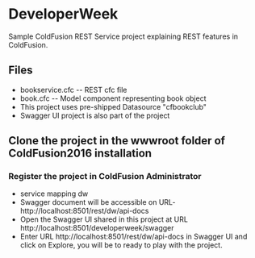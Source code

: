 # DeveloperWeek
Sample ColdFusion REST Service project explaining REST features in ColdFusion.
## Files
* bookservice.cfc  -- REST cfc file
* book.cfc -- Model component representing book object
* This project uses pre-shipped Datasource "cfbookclub"
* Swagger UI project is also part of the project

## Clone the project in the wwwroot folder of ColdFusion2016 installation

### Register the project in ColdFusion Administrator
* service mapping dw
* Swagger document will be accessible on URL- http://localhost:8501/rest/dw/api-docs
* Open the Swagger UI shared in this project at URL http://localhost:8501/developerweek/swagger
* Enter URL http://localhost:8501/rest/dw/api-docs in Swagger UI and click on Explore, you will be to ready to play with the project.
